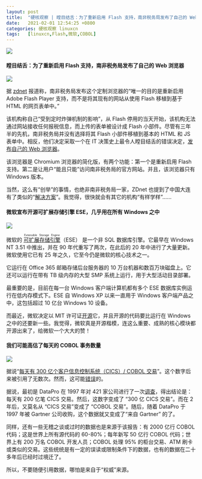 ```yaml
---
layout: post
title:	"硬核观察 | 瞠目结舌：为了重新启用 Flash 支持，南非税务局发布了自己的 Web 浏览器"
date:	2021-02-01 12:54:25 +0800 
categories:	硬核观察 linuxcn 
tags:	[linuxcn,Flash,微软,COBOL]
---
```



![](/Asserts/Images//attachment/album/202102/01/125419r51nw5noyowr0leo.jpg)


#### 瞠目结舌：为了重新启用 Flash 支持，南非税务局发布了自己的 Web 浏览器


![](/Asserts/Images//attachment/album/202102/01/124826mfvayosycvcofytt.jpg)


据 [zdnet](https://www.zdnet.com/article/south-african-government-releases-its-own-browser-just-to-re-enable-flash-support/) 报道称，南非税务局发布这个定制浏览器的“唯一的目的是重新启用 Adobe Flash Player 支持，而不是将其现有的网站从使用 Flash 移植到基于 HTML 的网页表单中。”


该机构称自己“受到定时炸弹机制的影响”，从 Flash 停用的当天开始，该机构无法通过网站接收任何报税信息，而上传的表单被设计成 Flash 小部件。尽管有三年半的先机，南非税务局并没有选择将其 Flash 小部件移植到基本的 HTML 和 JS 表单中。相反，他们决定采取一个在 IT 决策史上最令人瞠目结舌的错误决定，[发布自己的 Web 浏览器](https://twitter.com/sarstax/status/1353699405912797184)。


该浏览器是 Chromium 浏览器的简化版，有两个功能：第一个是重新启用 Flash 支持。第二是让用户“能且只能”访问南非税务局的官方网站。并且，该浏览器只有 Windows 版本。


当然，这么有“创举”的事情，也绝非南非税务局一家，ZDnet 也提到了中国大连有了类似的“[解决方案](/article-13051-1.html)”。我觉得，很快就会有其它的机构“有样学样”……


#### 微软宣布开源可扩展存储引擎 ESE，几乎用在所有 Windows 之中


![](/Asserts/Images//attachment/album/202102/01/124953sspwv9kpvdt9tsfs.jpg)


微软的 <ruby> <a href="https://github.com/microsoft/Extensible-Storage-Engine">  可扩展存储引擎 </a> <rt>  Extensible Storage Engine </rt></ruby>（ESE） 是一个非 SQL 数据库引擎。它最早在 Windows NT 3.51 中推出，并在 90 年代重写了两次，在此后的 20 年中进行了大量更新。微软使用它已有 25 年之久，它至今仍是微软的核心技术之一。


它运行在 Office 365 邮箱存储后台服务器的 10 万台机器和数百万块磁盘上。它还可以运行在带有 TB 级内存的大型 SMP 系统上运行，用于大型活动目录部署。


最重要的是，目前在每一台 Windows 客户端计算机都有多个 ESE 数据库实例运行在低内存模式下。ESE 自 Windows XP 以来一直用于 Windows 客户端产品之中，这包括超过 10 亿台 Windows 10 设备。


而最近，微软决定以 MIT 许可证[开源](https://github.com/microsoft/Extensible-Storage-Engine)它，并且开源的代码要比运行在 Windows 之中的还要新一些。我觉得，微软真是开源楷模，连这么重要、成熟的核心模块都开源出来了，给微软一个大大的赞！ 


#### 我们可能高估了每天的 COBOL 事务数量


![](/Asserts/Images//attachment/album/202102/01/125200ztbn63oqk289h46v.jpg)


据说“[每天有 300 亿个客户信息控制系统（CICS）/ COBOL 交易](https://web.archive.org/web/20010620220800/http://cobolreport.com/columnists/tscott/01082001.htm)”。这个数字后来被引用了无数次。然而，这可能[错误](https://developers.slashdot.org/story/21/01/30/2128205/are-we-overestimating-the-number-of-cobol-transactions-each-day)的。


据说，最初是 DataPro 在 1997 年对 421 家公司进行了一次[调查](https://books.google.de/books?id=IKbZ7dEVokwC&pg=PT68&dq=%22421+mainframe+shops%22&hl=de&sa=X&ved=2ahUKEwjc-L2jgIHuAhUylosKHZCiBBcQ6AEwAHoECAAQAg#v=onepage&q=%22421%20mainframe%20shops%22&f=false)，得出结论是：每天有 200 亿笔 CICS 交易。然后，这数字变成了 “300 亿 CICS 交易”。而在 2 年后，又莫名从 “CICS 交易”变成了 “COBOL 交易”。随后，随着 DataPro 于 1997 年被 Gartner 公司收购，这个数据就又变成了“来自 Gartner” 的了。


同样，还有一些无稽之谈或过时的数据也是来源于该报告：有 2000 亿行 COBOL 代码；这是世界上所有源代码的 60-80%；每年新写 50 亿行 COBOL 代码；世界上有 200 万名 COBOL 开发人员；COBOL 处理 95% 的柜台交易、ATM 刷卡或类似的交易。这些统统是有一定的误读或限制条件下的数据，也有的数据在二十多年后已经时过境迁了。


所以，不要随便引用数据，哪怕是来自于“权威”来源。
